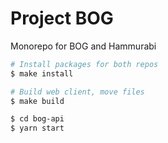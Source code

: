 # Project BOG

Monorepo for BOG and Hammurabi

```bash
# Install packages for both repos
$ make install

# Build web client, move files
$ make build

$ cd bog-api
$ yarn start
```
